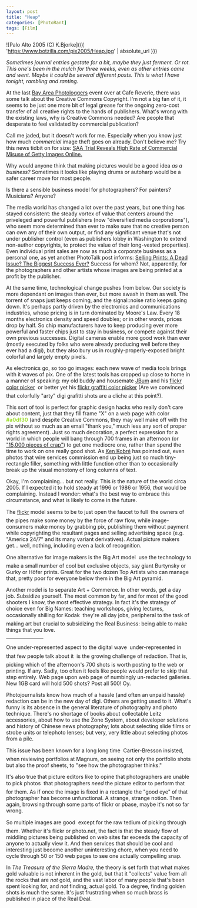 ```yaml
---
layout: post
title: "Heap"
categories: [PhotoRant]
tags: [Film]
---
```



![Palo Alto 2005 (C) K.Bjorke]({{ 'https://www.botzilla.com/pix2005/Heap.jpg' | absolute_url }})


<i>Sometimes journal entries gestate for a bit, maybe they just ferment. Or rot. This one's been in the mulch for three weeks, even as other entries came and went. Maybe it could be several different posts. This is what I have tonight, rambling and ranting. </i>

<!--more-->

At the last <a href="http://hchamp.typepad.com/bap/2005/02/25_bap_recap.html">Bay Area Photologgers</a> event over at Cafe Reverie, there was some talk about the Creative Commons Copyright. I'm not a big fan of it, it seems to be just one more bit of legal grease for the ongoing zero-cost transfer of all creative rights to the hands of publishers. What's wrong with the existing laws, why is Creative Commons needed? Are people that desperate to feel validated by commercial publication?

Call me jaded, but it doesn't work for me. Especially when you know just how much <i>commercial</i> image theft goes on already. Don't believe me? Try this news tidbit on for size: <a href="http://talks.blogs.com/the_stock_photo_industry_/2005/01/saa_trial_revea.html#more">SAA Trial Reveals High Rate of Commercial Misuse of Getty Images Online.</a>

<!--more-->
Why would anyone think that making pictures would be a good idea <i>as a business?</i> Sometimes it looks like playing drums or autoharp would be a safer career move for most people.

Is there a sensible business model for photographers? For painters? Musicians? Anyone?

The media world has changed a lot over the past years, but one thing has stayed consistent: the steady vortex of value that centers around the priveleged and powerful publishers (now "diversified media corporations"), who seem more determined than ever to make sure that no creative person can own any of their own output, or find any significant venue that's not under publisher control (even as publishers lobby in Washington to extend non-author copyrights, to protect the value of their long-vested properties). Even individual print sales are now as much a corporate business as a personal one, as yet another PhotoTalk post informs: <a href="http://talks.blogs.com/phototalk/2005/01/selling_prints_.html">Selling Prints: A Dead Issue? The Biggest Success Ever?</a> Success for whom? Not, apparently, for the photographers and other artists whose images are being printed at a profit by the publisher.

At the same time, technological change pushes from below. Our society is more dependant on images than ever, but more awash in them as well. The torrent of snaps just keeps coming, and the signal::noise ratio keeps going down. It's perhaps partly driven by the electronics and communications industries, whose pricing is in turn dominated by Moore's Law. Every 18 months electronics density and speed doubles; or in other words, prices drop by half. So chip manufacturers have to keep producing ever more powerful and faster chips just to stay in business, or compete against their own previous successes. Digital cameras enable more good work than ever (mostly executed by folks who were already producing well before they ever had a digi), but they also bury us in roughly-properly-exposed bright colorful and largely empty pixels.

As electronics go, so too go images: each new wave of media tools brings with it waves of pix. One of the latest tools has cropped up close to home in a manner of speaking: my old buddy and housemate <a href="http://krazydad.com/index.php">JBum</a> and his <a href="http://www.krazydad.com/colorfields/">flickr color picker</a> &#151; or better yet his <a href="http://www.krazydad.com/graffiti/">flickr graffiti color picker</a> (Are we convinced that colorfully "arty"  digi grafitti shots are a cliche at this point?).

This sort of tool is perfect for graphic design hacks who really don't care about content, just that they fill frame "X" on a web page with color <font color="a0df30"><b>#a0df30</b></font> (and despite Creative Commons,  they may well make off with the pix without so much as an email "thank you," much less any sort of proper rights agreement). Just so much decoration, a perfect expression for a world in which people will bang through 700 frames in an afternoon (or <a href="http://www.robgalbraith.com/bins/multi_page.asp?cid=7-6453-6821">"15,000 pieces of crap"</a>)  to get one mediocre one, rather than spend the time to work on one really good shot. As <a href="/blog/archives/000365.html">Ken Kobr&eacute;</a> has pointed out, even photos that wire services commission end up being just so much tiny-rectangle filler, something with little function other than to occasionally break up the visual monotony of long columns of text.

Okay, I'm complaining... but not really. This <i>is</i> the nature of the world circa 2005. If I expected it to hold steady at 1996 or 1986 or 1956, <i>that</i> would be complaining. Instead I wonder: what's the best way to embrace this circumstance, and what is likely to come in the future.

The <a href="http://www.flickr.com/photos/bjorke/">flickr</a> model seems to be to just open the faucet to full &#151; the owners of the pipes make some money by the force of raw flow, while image-consumers make money by grabbing pix, publishing them without payment while copyrighting the resultant pages and selling advertising space (e.g. "America 24/7" and its many variant derivatives). Actual picture makers get... well, nothing, including even a lack of recognition.

One alternative for image makers is the Big Art model &#151; use the technology to make a small number of cool but exclusive objects, say giant Burtynsky or Gurky or H&ouml;fer prints. Great for the two dozen Top Artists who can manage that, pretty poor for everyone below them in the Big Art pyramid.

Another model is to separate Art + Commerce. In other words, get a day job. Subsidize yourself. The most common by far, and for most of the good shooters I know, the most effective strategy. In fact it's the strategy of choice even for Big Names: teaching workshops, giving lectures, occasionally shilling for Kodak &#151; they're all day jobs, peripheral to the task of making art but crucial to subsidizing the Real Business: being able to make things that you love.

<hr width="20%" align="center">

One under-represented aspect to the digital wave &#151; under-represented in that few people talk about it &#151; is the growing challenge of redaction. That is, picking which of the afternoon's 700 shots is worth posting to the web or printing. If any. Sadly, too often it feels like people would prefer to skip that step entirely. Web page upon web page of numbingly un-redacted galleries. New 1GB card will hold 500 shots? Post all 500! Oy.

Photojournalists know how much of a hassle (and often an unpaid hassle) redaction can be in the new day of digi. Others are getting used to it. What's funny is its absence in the general literature of photography and photo technique. There's no shortage of books about collectable Leitz accessories, about how to use the Zone System, about developer solutions and history of Chinese news photography; lots about selecting slide films or strobe units or telephoto lenses; but very, very little about selecting photos from a pile.

This issue has been known for a long long time &#151; Cartier-Bresson insisted, when reviewing portfolios at Magnum, on seeing not only the portfolio shots but also the proof sheets, to "see how the photographer thinks."

It's also true that picture editors like to opine that photographers are unable to pick photos &#151; that photographers <i>need</i> the picture editor to perform that for them. As if once the image is fixed in a rectangle the "good eye" of that photographer has become unfunctional. A strange, strange notion. Then again, browsing through some parts of flickr or pbase, maybe it's not so far wrong.

So multiple images are good &#151; except for the raw tedium of picking through them. Whether it's flickr or photo.net, the fact is that the steady flow of middling pictures being published on web sites far exceeds the capacity of anyone to actually view it. And then services that should be cool and interesting just become another uninteresting chore, when you need to cycle through 50 or 150 web pages to see one actually compelling snap.

In <cite>The Treasure of the Sierra Madre,</cite> the theory is set forth that what makes gold valuable is not inherent in the gold, but that it "collects" value from all the rocks that are <i>not</i> gold, and the vast labor of many people that's been spent looking for, and <i>not</i> finding, actual gold. To a degree, finding golden shots is much the same. It's just frustrating when so much brass is published in place of the Real Deal.
